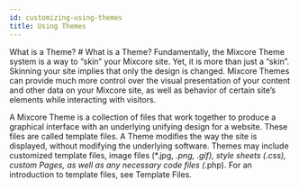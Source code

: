 ```yaml
---
id: customizing-using-themes
title: Using Themes
---
```

What is a Theme? # What is a Theme?
Fundamentally, the Mixcore Theme system is a way to “skin” your Mixcore site. Yet, it is more than just a “skin”. Skinning your site implies that only the design is changed. Mixcore Themes can provide much more control over the visual presentation of your content and other data on your Mixcore site, as well as behavior of certain site’s elements while interacting with visitors.

A Mixcore Theme is a collection of files that work together to produce a graphical interface with an underlying unifying design for a website. These files are called template files. A Theme modifies the way the site is displayed, without modifying the underlying software. Themes may include customized template files, image files (*.jpg, *.png, .gif), style sheets (.css), custom Pages, as well as any necessary code files (*.php). For an introduction to template files, see Template Files.